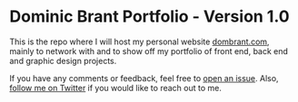 # Dominic Brant Portfolio - Version 1.0

This is the repo where I will host my personal website [dombrant.com](https://dombrant.com), mainly to network with and to show off my portfolio of front end, back end and graphic design projects.

If you have any comments or feedback, feel free to [open an issue](https://github.com/dombrant/dombrant.com/issues). Also, [follow me on Twitter](https://twitter.com/dombrant) if you would like to reach out to me.
